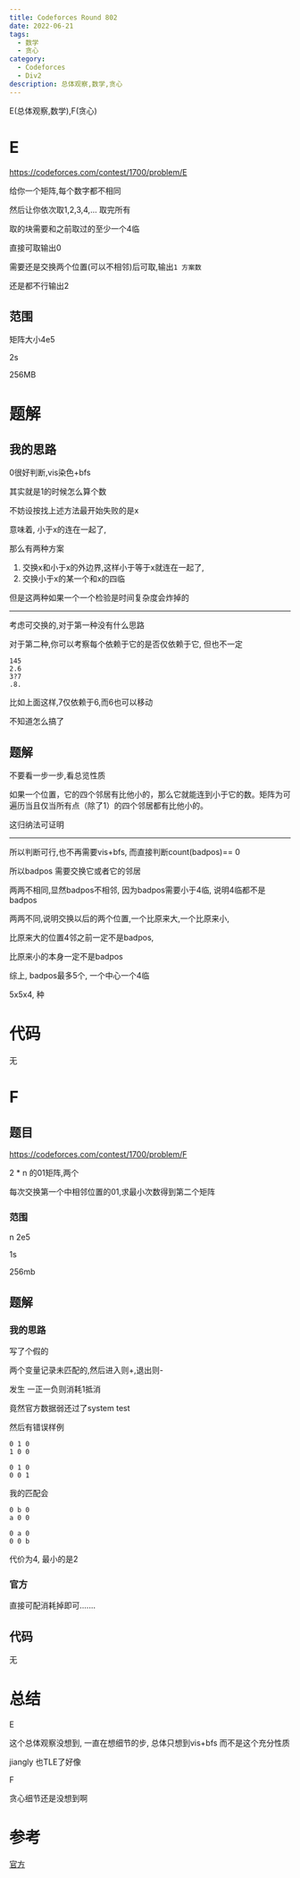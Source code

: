 ```yaml
---
title: Codeforces Round 802
date: 2022-06-21
tags:
  - 数学
  - 贪心
category:
  - Codeforces
  - Div2
description: 总体观察,数学,贪心
---
```


E(总体观察,数学),F(贪心)

# E

https://codeforces.com/contest/1700/problem/E

给你一个矩阵,每个数字都不相同

然后让你依次取1,2,3,4,... 取完所有

取的块需要和之前取过的至少一个4临

直接可取输出0

需要还是交换两个位置(可以不相邻)后可取,输出`1 方案数`

还是都不行输出2

## 范围

矩阵大小4e5

2s

256MB

# 题解

## 我的思路

0很好判断,vis染色+bfs

其实就是1的时候怎么算个数

不妨设按找上述方法最开始失败的是x

意味着, 小于x的连在一起了,

那么有两种方案

1. 交换x和小于x的外边界,这样小于等于x就连在一起了,
2. 交换小于x的某一个和x的四临

但是这两种如果一个一个检验是时间复杂度会炸掉的

---

考虑可交换的,对于第一种没有什么思路

对于第二种,你可以考察每个依赖于它的是否仅依赖于它, 但也不一定

```
145
2.6
3?7
.8.
```
 
比如上面这样,7仅依赖于6,而6也可以移动

不知道怎么搞了

## 题解

不要看一步一步,看总览性质

如果一个位置，它的四个邻居有比他小的，那么它就能连到小于它的数。矩阵为可遍历当且仅当所有点（除了1）的四个邻居都有比他小的。

这归纳法可证明

---

所以判断可行,也不再需要vis+bfs, 而直接判断count(badpos)== 0

所以badpos 需要交换它或者它的邻居

两两不相同,显然badpos不相邻, 因为badpos需要小于4临, 说明4临都不是badpos

两两不同,说明交换以后的两个位置,一个比原来大,一个比原来小,

比原来大的位置4邻之前一定不是badpos, 

比原来小的本身一定不是badpos

综上, badpos最多5个, 一个中心一个4临

5x5x4, 种

# 代码

无

# F

## 题目

https://codeforces.com/contest/1700/problem/F

2 * n 的01矩阵,两个

每次交换第一个中相邻位置的01,求最小次数得到第二个矩阵

### 范围

n 2e5

1s

256mb

## 题解

### 我的思路

写了个假的

两个变量记录未匹配的,然后进入则+,退出则-

发生 一正一负则消耗1抵消

竟然官方数据弱还过了system test

然后有错误样例

```
0 1 0
1 0 0

0 1 0
0 0 1
```

我的匹配会


```
0 b 0
a 0 0

0 a 0
0 0 b
```

代价为4, 最小的是2

### 官方

直接可配消耗掉即可.......

## 代码

无

# 总结

E

这个总体观察没想到, 一直在想细节的步, 总体只想到vis+bfs 而不是这个充分性质

jiangly 也TLE了好像

F

贪心细节还是没想到啊

# 参考

[官方](https://codeforces.com/blog/entry/103978)
